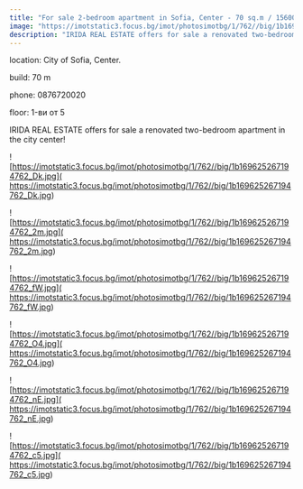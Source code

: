 ```yaml
---
title: "For sale 2-bedroom apartment in Sofia, Center - 70 sq.m / 156000 EUR :: imot.bg Advertisement"
image: "https://imotstatic3.focus.bg/imot/photosimotbg/1/762//big/1b169625267194762_EM.jpg"
description: "IRIDA REAL ESTATE offers for sale a renovated two-bedroom apartment in the city center!"
---
```


location: City of Sofia, Center.

build: 70 m

phone: 0876720020

floor: 1-ви от 5

IRIDA REAL ESTATE offers for sale a renovated two-bedroom apartment in the city center!


![https://imotstatic3.focus.bg/imot/photosimotbg/1/762//big/1b169625267194762_Dk.jpg]( https://imotstatic3.focus.bg/imot/photosimotbg/1/762//big/1b169625267194762_Dk.jpg)


![https://imotstatic3.focus.bg/imot/photosimotbg/1/762//big/1b169625267194762_2m.jpg]( https://imotstatic3.focus.bg/imot/photosimotbg/1/762//big/1b169625267194762_2m.jpg)


![https://imotstatic3.focus.bg/imot/photosimotbg/1/762//big/1b169625267194762_fW.jpg]( https://imotstatic3.focus.bg/imot/photosimotbg/1/762//big/1b169625267194762_fW.jpg)


![https://imotstatic3.focus.bg/imot/photosimotbg/1/762//big/1b169625267194762_O4.jpg]( https://imotstatic3.focus.bg/imot/photosimotbg/1/762//big/1b169625267194762_O4.jpg)


![https://imotstatic3.focus.bg/imot/photosimotbg/1/762//big/1b169625267194762_nE.jpg]( https://imotstatic3.focus.bg/imot/photosimotbg/1/762//big/1b169625267194762_nE.jpg)


![https://imotstatic3.focus.bg/imot/photosimotbg/1/762//big/1b169625267194762_c5.jpg]( https://imotstatic3.focus.bg/imot/photosimotbg/1/762//big/1b169625267194762_c5.jpg)


